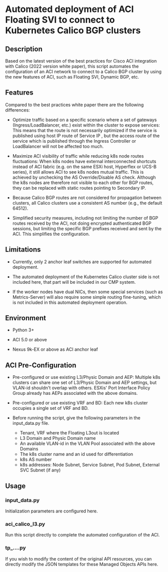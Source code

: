 # Automated deployment of ACI Floating SVI to connect to Kubernetes Calico BGP clusters

## Description

Based on the latest version of the best practices for Cisco ACI integration with Calico (2022 version white paper), this script automates the configuration of an ACI network to connect to a Calico BGP cluster by using the new features of ACI, such as Floating SVI, Dynamic BGP, etc.


## Features

Compared to the best practices white paper there are the following differences:

* Optimize traffic based on a specific scenario where a set of gateways (Ingress/LoadBalancer, etc.) exist within the cluster to expose services: This means that the route is not necessarily optimized if the service is published using host IP route of Service IP , but the access route of the service which is published through the Ingress Controller or LoadBalancer will not be affected too much.

* Maximize ACI visibility of traffic while reducing k8s node routes fluctuations: When k8s nodes have external interconnected shortcuts instead of ACI fabric (e.g. on the same ESXi host, Hyperflex or UCS-B series), it still allows ACI to see k8s nodes mutual traffic. This is achieved by unchecking the AS Override/Disable AS check. Although the k8s nodes are therefore not visible to each other for BGP routes, they can be replaced with static routes pointing to Secondary IP.

* Because Calico BGP routes are not considered for propagation between clusters, all Calico clusters use a consistent AS number (e.g., the default 64512).

* Simplified security measures, including not limiting the number of BGP routes received by the ACI, not doing encrypted authenticated BGP sessions, but limiting the specific BGP prefixes received and sent by the ACI. This simplifies the configuration.


## Limitations

* Currently, only 2 anchor leaf switches are supported for automated deployment.

* The automated deployment of the Kubernetes Calico cluster side is not included here, that part will be included in our CMP system.

* If the worker nodes have dual NICs, then some special services (such as Metrics-Server) will also require some simple routing fine-tuning, which is not included in this automated deployment operation.


## Environment

* Python 3+

* ACI 5.0 or above

* Nexus 9k-EX or above as ACI anchor leaf

##  ACI Pre-Configuration

* Pre-configured or use existing L3/Physic Domain and AEP: Multiple k8s clusters can share one set of L3/Physic Domain and AEP settings, but VLAN-id shouldn't overlap with others. ESXis' Port Interface Policy Group already has AEPs associated with the above domains.

* Pre-configured or use existing VRF and BD: Each new k8s cluster occupies a single set of VRF and BD.

* Before running the script, give the following parameters in the input_data.py file.

  * Tenant, VRF where the Floating L3out is located
  * L3 Domain and Physic Domain name
  * An available VLAN-id in the VLAN Pool associated with the above Domains
  * The k8s cluster name and an id used for differentiation
  * k8s AS number
  * k8s addresses: Node Subnet, Service Subnet, Pod Subnet, External SVC Subnet (if any)


## Usage

### input_data.py

Initialization parameters are configured here.

### aci_calico_l3.py

Run this script directly to complete the automated configuration of the ACI.

### tp_....py

If you wish to modify the content of the original API resources, you can directly modify the JSON templates for these Managed Objects APIs here.
